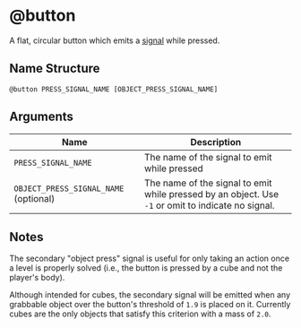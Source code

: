 # @button

A flat, circular button which emits a [signal](../signals.md) while pressed.

## Name Structure

```
@button PRESS_SIGNAL_NAME [OBJECT_PRESS_SIGNAL_NAME]
```

## Arguments

| Name                                  | Description                                                                                        |
| ------------------------------------- | -------------------------------------------------------------------------------------------------- |
| `PRESS_SIGNAL_NAME`                   | The name of the signal to emit while pressed                                                       |
| `OBJECT_PRESS_SIGNAL_NAME` (optional) | The name of the signal to emit while pressed by an object. Use `-1` or omit to indicate no signal. |

## Notes

The secondary "object press" signal is useful for only taking an action once a
level is properly solved (i.e., the button is pressed by a cube and not the
player's body).

Although intended for cubes, the secondary signal will be emitted when any
grabbable object over the button's threshold of `1.9` is placed on it. Currently
cubes are the only objects that satisfy this criterion with a mass of `2.0`.
